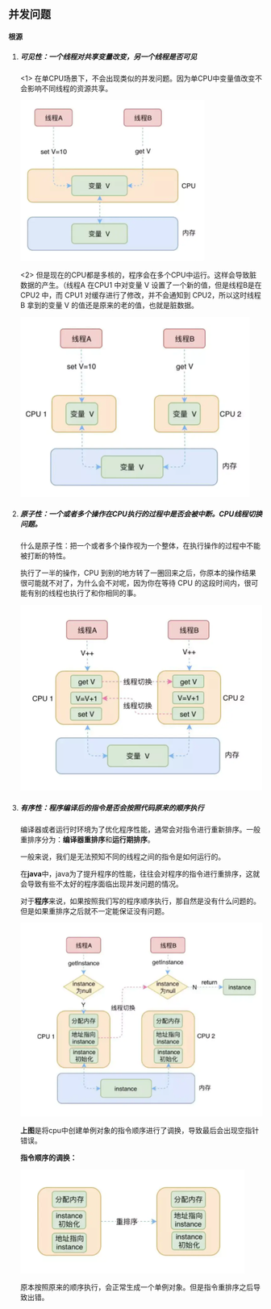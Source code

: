 ## 并发问题

#### 根源

1. ##### 可见性：一个线程对共享变量改变，另一个线程是否可见

   <1> 在单CPU场景下，不会出现类似的并发问题。因为单CPU中变量值改变不会影响不同线程的资源共享。

   ![avatar](images/并发问题/并发(可见性)_单CPU.PNG)

   <2> 但是现在的CPU都是多核的，程序会在多个CPU中运行。这样会导致脏数据的产生。（线程A 在CPU1 中对变量 V 设置了一个新的值，但是线程B是在 CPU2 中，而 CPU1 对缓存进行了修改，并不会通知到 CPU2，所以这时线程B 拿到的变量 V 的值还是原来的老的值，也就是脏数据。

   ![avatar](images/并发问题/并发(可见性)_多核CPU.PNG)

2. ##### 原子性：一个或者多个操作在CPU执行的过程中是否会被中断。CPU线程切换问题。

   什么是原子性：把一个或者多个操作视为一个整体，在执行操作的过程中不能被打断的特性。

   执行了一半的操作，CPU 到别的地方转了一圈回来之后，你原本的操作结果很可能就不对了，为什么会不对呢，因为你在等待 CPU 的这段时间内，很可能有别的线程也执行了和你相同的事。

   ![avatar](images/并发问题/原子性.PNG)

   

3. ##### 有序性：程序编译后的指令是否会按照代码原来的顺序执行

   编译器或者运行时环境为了优化程序性能，通常会对指令进行重新排序。一般重排序分为：**编译器重排序**和**运行期排序**。

   一般来说，我们是无法预知不同的线程之间的指令是如何运行的。

   在**java**中，java为了提升程序的性能，往往会对程序的指令进行重排序，这就会导致有些不太好的程序面临出现并发问题的情况。

   对于**程序**来说，如果按照我们写的程序顺序执行，那自然是没有什么问题的。但是如果重排序之后就不一定能保证没有问题。

   ![avatar](images/并发问题/有序性.PNG)

   **上图**是将cpu中创建单例对象的指令顺序进行了调换，导致最后会出现空指针错误。

   **指令顺序的调换：**

   ![avatar](images/并发问题/指令调换.PNG)

   原本按照原来的顺序执行，会正常生成一个单例对象。但是指令重排序之后导致出错。